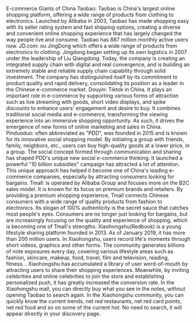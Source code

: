 E-commerce Giants of China
Taobao: Taobao is China's largest online shopping platform, offering a wide range of products from clothing to electronics. Launched by Alibaba in 2003, Taobao has made shopping easy with its seller rating system and fast shipping options, creating a diverse and convenient online shopping experience that has largely changed the way people live and consume. Taobao has 887 million monthly active users now.
JD.com: ou JingDong which offers a wide range of products from electronics to clothing. Jingdong began setting up its own logistics in 2007 under the leadership of Liu Qiangdong. Today, the company is creating an integrated supply chain with digital and real convergence, and is building an extremely stable and reliable supply chain capability through solid investment. The company has distinguished itself by its commitment to product quality and rapid delivery, consolidating its position as a leader in the Chinese e-commerce market.
Douyin: Tiktok in China. It plays an important role in e-commerce by supporting various forms of attraction such as live streaming with goods, short video displays, and spike discounts to enhance users' engagement and desire to buy. It combines traditional social media and e-commerce, transforming the viewing experience into an immersive shopping opportunity. As such, it drives the emergence of new forms of online marketing and sales in China.
Pinduoduo: often abbreviated as "PDD", was founded in 2015 and is known for its innovative social shopping model. By initiating a group with friends, family, neighbors, etc., users can buy high-quality goods at a lower price, in a group. The social concept formed through communication and sharing has shaped PDD's unique new social e-commerce thinking. It launched a powerful "10 billion subsidies" campaign has attracted a lot of attention. This unique approach has helped it become one of China's leading e-commerce companies, especially by attracting consumers looking for bargains.
Tmall: is operated by Alibaba Group and focuses more on the B2C sales model. It is known for its focus on premium brands and retailers. By providing a premium shopping experience, Tmall connects Chinese consumers with a wide range of quality products from fashion to electronics. Its slogan of 100% authenticity is the secret sauce that catches most people's eyes. Consumers are no longer just looking for bargains, but are increasingly focusing on the quality and experience of shopping, which is becoming one of Tmall's strengths.
Xiaohongshu(Redbook) is a young lifestyle sharing platform founded in 2013. As of January 2019, it has more than 200 million users. In Xiaohongshu, users record life's moments through short videos, graphics and other forms. The community generates billions of note exposures every day, covering various lifestyle areas such as fashion, skincare, makeup, food, travel, film and television, reading, fitness... Xiaohongshu has accumulated a library of user word-of-mouth by attracting users to share their shopping experiences. Meanwhile, by inviting celebrities and online celebrities to join the store and establishing personalized push, it has greatly increased the conversion rate. In the Xiaohongshu mall, you can directly buy what you see in the notes, without opening Taobao to search again. In the Xiaohongshu community, you can quickly know the current trends, net red restaurants, net red card points, net red food and so on some of the current hot. No need to search, it will appear directly in your discovery page.
